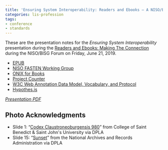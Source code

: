 ```yaml
---
title: 'Ensuring System Interoperability: Readers and Ebooks — A NISO/BISG Forum'
categories: lis-profession
tags: 
- conference
- standards
---
```

These are the presentation notes for the _Ensuring System Interoperability_ presentation during the [Readers and Ebooks: Making The Connection](https://www.niso.org/events/2019/06/12th-annual-niso-bisg-changing-standards-landscape-forum) during the NISO/BISG Forum on Friday, June 21, 2019.

* [EPUB](https://w3c.github.io/publ-epub-revision/epub32/spec/epub-overview.html)
* [NISO FASTEN Working Group](https://www.niso.org/standards-committees/fasten)
* [ONIX for Books](https://bisg.org/page/ONIXforBooks)
* [Project Counter](https://www.projectcounter.org)
* [W3C Web Annotation Data Model, Vocabulary, and Protocol](https://www.w3.org/blog/news/archives/6156)
* [Hypothes.is](https://hypothes.is/)

<script async class="speakerdeck-embed" data-id="1ab75b3434af42ff9f9674b95f194db9" data-ratio="1.33333333333333" src="//speakerdeck.com/assets/embed.js"></script>
_[Presentation PDF](https://dltj.org/wp-content/uploads/2019/Ensuring-System-Interoperability--Readers-and-Ebooks--NISO-BISG-Forum-at-ALA-Annual-2019.pdf)_

## Photo Acknowledgments
* Slide 1: “[Codex Claustroneoburgensis 980](https://dp.la/item/dc1526fc73a2abcb78fd456a12778de3)” from College of Saint Benedict & Saint John's University via DPLA
* Slide 15: “[Sunset](https://dp.la/item/807707cd1b03aae74545cc7c99d6bd80)” from the National Archives and Records Administration via DPLA